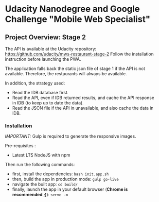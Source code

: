 # Udacity Nanodegree and Google Challenge "Mobile Web Specialist"

## Project Overview: Stage 2

The API is available at the Udacity repository: https://github.com/udacity/mws-restaurant-stage-2
Follow the installation instruction before launching the PWA.

The application falls back the static json file of stage 1 if the API is not available. Therefore, the restaurants will always be available.

In addition, the strategy used:

* Read the IDB database first.
* Read the API, even if IDB returned results, and cache the API response in IDB (to keep up to date the data).
* Read the JSON file if the API in unavailable, and also cache the data in IDB.

### Installation

_IMPORTANT:_ Gulp is required to generate the responsive images.

Pre-requisites :

* Latest LTS NodeJS with npm

Then run the following commands:

* first, install the dependencies: `bash init.app.sh`
* then, build the app in production mode: `gulp go-live`
* navigate the built app: `cd build/`
* finally, launch the app in your default browser (**Chrome is recommended ;)**): `serve -o`
